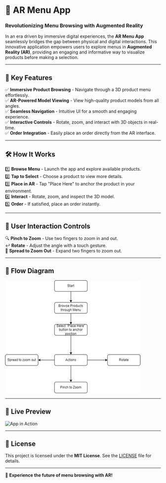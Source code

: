 # 📱 AR Menu App

###  Revolutionizing Menu Browsing with Augmented Reality

In an era driven by immersive digital experiences, the **AR Menu App** seamlessly bridges the gap between physical and digital interactions. This innovative application empowers users to explore menus in **Augmented Reality (AR)**, providing an engaging and informative way to visualize products before making a selection.

---

## 🌟 Key Features

✅ **Immersive Product Browsing** - Navigate through a 3D product menu effortlessly.  
✅ **AR-Powered Model Viewing** - View high-quality product models from all angles.  
✅ **Seamless Navigation** - Intuitive UI for a smooth and engaging experience.  
✅ **Interactive Controls** - Rotate, zoom, and interact with 3D objects in real-time.  
✅ **Order Integration** - Easily place an order directly from the AR interface.  

---

## 🛠 How It Works

1️⃣ **Browse Menu** - Launch the app and explore available products.  
2️⃣ **Tap to Select** - Choose a product to view more details.  
3️⃣ **Place in AR** - Tap "Place Here" to anchor the product in your environment.  
4️⃣ **Interact** - Rotate, zoom, and inspect the 3D model.  
5️⃣ **Order** - If satisfied, place an order instantly.  

---

## 🔁 User Interaction Controls

🔍 **Pinch to Zoom** - Use two fingers to zoom in and out.  
↩️ **Rotate** - Adjust the angle with a touch gesture.  
🔄 **Spread to Zoom Out** - Expand two fingers to zoom out.  

---

## 📌 Flow Diagram

![Flow Diagram](images/pic1.png) 

---

## 📸 Live Preview

![App in Action]("images/pic2.png") 

---


## 📜 License

This project is licensed under the **MIT License**. See the [LICENSE](#) file for details.

---


🚀 **Experience the future of menu browsing with AR!**

